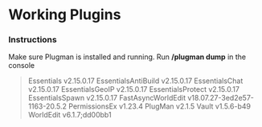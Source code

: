 # Working Plugins

### Instructions

Make sure Plugman is installed and running.
Run **/plugman dump** in the console

>Essentials v2.15.0.17
>EssentialsAntiBuild v2.15.0.17
>EssentialsChat v2.15.0.17
>EssentialsGeoIP v2.15.0.17
>EssentialsProtect v2.15.0.17
>EssentialsSpawn v2.15.0.17
>FastAsyncWorldEdit v18.07.27-3ed2e57-1163-20.5.2
>PermissionsEx v1.23.4
>PlugMan v2.1.5
>Vault v1.5.6-b49
>WorldEdit v6.1.7;dd00bb1
